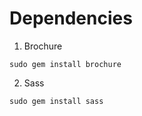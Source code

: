 # Dependencies

1. Brochure
```
sudo gem install brochure
```

2. Sass
```
sudo gem install sass
```